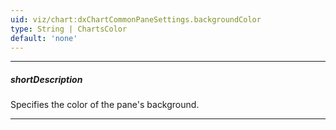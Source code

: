 ```yaml
---
uid: viz/chart:dxChartCommonPaneSettings.backgroundColor
type: String | ChartsColor
default: 'none'
---
```

---
##### shortDescription
Specifies the color of the pane's background.

---
